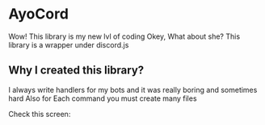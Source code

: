 # AyoCord

Wow! This library is my new lvl of coding
Okey, What about she? This library is a wrapper under discord.js


## Why I created this library?

I always write handlers for my bots and it was really boring and sometimes hard
Also for Each command you must create many files

Check this screen: